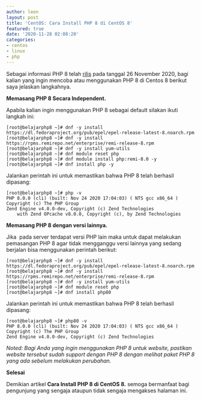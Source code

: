 ```yaml
---
author: leon
layout: post
title: 'CentOS: Cara Install PHP 8 di CentOS 8'
featured: true
date: '2020-11-28 02:08:20'
categories:
- centos
- linux
- php
---
```


Sebagai informasi PHP 8 telah [rilis](https://www.php.net/archive/2020.php#2020-11-26-3) pada tanggal 26 November 2020, bagi kalian yang ingin mencoba atau menggunakan PHP 8 di Centos 8 berikut saya jelaskan langkahnya.

**Memasang PHP 8 Secara Independent.**

Apabila kalian ingin menggunakan PHP 8 sebagai default silakan ikuti langkah ini:

<!--kg-card-begin: markdown-->

    [root@belajarphp8 ~]# dnf -y install https://dl.fedoraproject.org/pub/epel/epel-release-latest-8.noarch.rpm
    [root@belajarphp8 ~]# dnf -y install https://rpms.remirepo.net/enterprise/remi-release-8.rpm
    [root@belajarphp8 ~]# dnf -y install yum-utils
    [root@belajarphp8 ~]# dnf module reset php
    [root@belajarphp8 ~]# dnf module install php:remi-8.0 -y
    [root@belajarphp8 ~]# dnf install php -y

<!--kg-card-end: markdown-->

Jalankan perintah ini untuk memastikan bahwa PHP 8 telah berhasil dipasang:

<!--kg-card-begin: markdown-->

    [root@belajarphp8 ~]# php -v
    PHP 8.0.0 (cli) (built: Nov 24 2020 17:04:03) ( NTS gcc x86_64 )
    Copyright (c) The PHP Group
    Zend Engine v4.0.0-dev, Copyright (c) Zend Technologies
        with Zend OPcache v8.0.0, Copyright (c), by Zend Technologies

<!--kg-card-end: markdown--><!--kg-card-begin: html--><script async src="https://pagead2.googlesyndication.com/pagead/js/adsbygoogle.js"></script><ins class="adsbygoogle" style="display:block; text-align:center;" data-ad-layout="in-article" data-ad-format="fluid" data-ad-client="ca-pub-1515372853161377" data-ad-slot="4684565489"></ins><script>
     (adsbygoogle = window.adsbygoogle || []).push({});
</script><!--kg-card-end: html-->

**Memasang PHP 8 dengan versi lainnya.**

Jika &nbsp;pada server terdapat versi PHP lain maka untuk dapat melakukan pemasangan PHP 8 agar tidak mengganggu versi lainnya yang sedang berjalan bisa menggunakan perintah berikut:

<!--kg-card-begin: markdown-->

    [root@belajarphp8 ~]# dnf -y install https://dl.fedoraproject.org/pub/epel/epel-release-latest-8.noarch.rpm
    [root@belajarphp8 ~]# dnf -y install https://rpms.remirepo.net/enterprise/remi-release-8.rpm
    [root@belajarphp8 ~]# dnf -y install yum-utils
    [root@belajarphp8 ~]# dnf module reset php
    [root@belajarphp8 ~]# dnf install php80

<!--kg-card-end: markdown-->

Jalankan perintah ini untuk memastikan bahwa PHP 8 telah berhasil dipasang:

<!--kg-card-begin: markdown-->

    [root@belajarphp8 ~]# php80 -v
    PHP 8.0.0 (cli) (built: Nov 24 2020 17:04:03) ( NTS gcc x86_64 )
    Copyright (c) The PHP Group
    Zend Engine v4.0.0-dev, Copyright (c) Zend Technologies

<!--kg-card-end: markdown-->

_Noted: Bagi Anda yang ingin menggunakan PHP 8 untuk website, pastikan website tersebut sudah support dengan PHP 8 dengan melihat paket PHP 8 yang ada sebelum melakukan perubahan._

**Selesai**

Demikian artikel **Cara Install PHP 8 di CentOS 8.** semoga bermanfaat bagi pengunjung yang sengaja ataupun tidak sengaja mengakses halaman ini.


